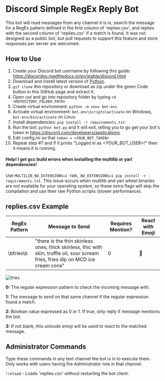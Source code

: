 # Discord Simple RegEx Reply Bot
This bot will read messages from any channel it is in, search the message for a RegEx pattern defined in the first column of 'replies.csv',
and replies with the second column of 'replies.csv' if a match is found. It was not designed as a public bot, but pull requests to support
this feature and store responses per server are welcomed.


## How to Use
1. Create your Discord bot username by following this guide: https://discordpy.readthedocs.io/en/stable/discord.html
2. Download and install latest version of [Python](https://www.python.org/downloads/).
3. `git clone` this repository or download as zip under the green Code button in this GitHub page and extract it.
4. Open `cmd` and go into repository folder by typing `cd <REPOSITORY_FOLDER_PATH>`
5. Create virtual environment: `python -m venv bot-env`
6. Activate virtual environment: `bot-env\Scripts\activate` on Windows, `bot-env/bin/activate` on Linux.
7. Install dependencies: `pip install -r requirements.txt`
8. Run the bot: `python bot.py` and it will exit, telling you to go get your bot's token in https://discord.com/developers/applications.
9. Edit config.ini so that `token = <YOUR_BOT_TOKEN>`
10. Repeat step #7 and if it prints "Logged in as <YOUR_BOT_USER>!" then it means it is running.

#### Help! I get gcc build errors when installing the multilib or yarl dependencies!
Use `MULTILIB_NO_EXTENSIONS=1 YARL_NO_EXTENSIONS=1 pip install -r -requirements.txt`. This issue occurs when multilib and yarl wheel binaries
are not available for your operating system, so these extra flags will skip the compilation and use their raw Python scripts (slower performance).


## replies.csv Example

| RegEx Pattern | Message to Send | Requires Mention? | React with Emoji |
| - | - | - | - |
| \bfries\b | "there is the thin skinless ones, thick skinless, thic with skin, truffle oil, sour scream fries, fries dip on MCD ice cream cone" | 0 | 🍟 |

![fries](https://user-images.githubusercontent.com/11093103/146556296-c8b6a00b-4a30-491b-ac42-7f11d3a9ebe4.jpg)

**0:** The regular expression pattern to check the incoming message with.

**1:** The message to send on that same channel if the regular expression found a match.

**2:** Boolean value expressed as 0 or 1. If true, only reply if message mentions the bot.

**3:** If not blank, this unicode emoji will be used to react to the matched message.


## Administrator Commands
Type these commands in any text channel the bot is in to execute them. Only works with users having the Administrator role in that channel.

`!reload` - Loads 'replies.csv' without restarting the bot client.

